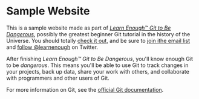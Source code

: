 # Sample Website

This is a sample website made as part of [*Learn Enough™ Git to Be
Dangerous*](https://www.learnenough.com/git-tutorial), possibly the greatest
beginner Git tutorial in the history of the Universe. You should totally [
check it out](https://www.learnenough.com/git-tutorial), and be sure to [join
ithe email list](https://www.learnenough.com/#email_list) and
[follow @learnenough](http://twitter.com/learnenough) on Twitter.

After finishing *Learn Enough™ Git to Be Dangerous*, you'll know enough Git
to be *dangerous*. 
This means you'll be able to use Git to track changes in
your projects, back up data, share your work with others, 
and collaborate
with programmers and other users of Git.

For more information on Git, see the
[official Git documentation](https://git-scm.com/).
